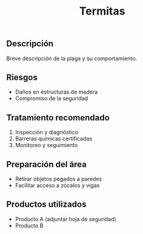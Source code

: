 ﻿---
title: "Termitas"
excerpt: "Identificación, daños estructurales y protocolos de tratamiento."
cover: "/plagas/termitas.jpg"
updated: "2025-09-27"
tags: ["madera", "estructuras"]
# Usa uno u otro:
# videoUrl: "https://www.youtube.com/watch?v=XXXXXXXXXXX"
# videoMp4: "/videos/termitas.mp4"
---

## Descripción
Breve descripción de la plaga y su comportamiento.

## Riesgos
- Daños en estructuras de madera
- Compromiso de la seguridad

## Tratamiento recomendado
1. Inspección y diagnóstico
2. Barreras químicas certificadas
3. Monitoreo y seguimiento

## Preparación del área
- Retirar objetos pegados a paredes
- Facilitar acceso a zócalos y vigas

## Productos utilizados
- Producto A (adjuntar hoja de seguridad)
- Producto B
